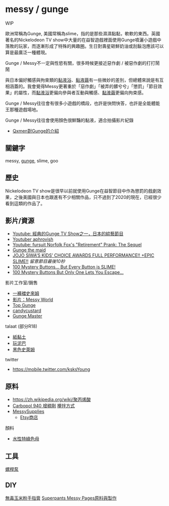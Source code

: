 messy / gunge
===
WIP

歐洲常稱為Gunge, 美國常稱為slime，指的是那些濕濕黏黏，軟軟的東西。英國著名的Nickelodeon TV show中大量的在益智遊戲裡面使用Gunge噴灑小遊戲中落敗的玩家，而逐漸形成了特殊的興趣圈。生日對壽星砸鮮奶油或刮鬍泡應該可以算是最廣泛一種體現。

Gunge / Messy不一定與性慾有關，很多時候更接近惡作劇 / 被惡作劇的打打鬧鬧

與日本偏好觸感與拘束類的[黏液浴](slime_bath.md)、[黏液繭](slime_cocoon.md)有一些微妙的差別，但總體來說是有互相涵蓋的。我會覺得Messy更著重於「惡作劇」「被弄的髒兮兮」「懲罰」「節目效果」的屬性，而[黏液浴](slime_bath.md)更偏向參與者互動與觸感、[黏液繭](slime_cocoon.md)更偏向拘束感。

Gunge / Messy往往會有很多小遊戲的橋段，也許是快問快答，也許是全能體能王那種遊戲場地。

Gunge / Messy往往會使用顏色很鮮豔的黏液，適合拍攝影片紀錄

- [Qxmen對Gunge的介紹](https://www.qxmen.com/feature/gunge-fetish/#)


關鍵字
---
messy, [gunge](https://en.m.wikipedia.org/wiki/Gunge), slime, goo


歷史
---
Nickelodeon TV show是很早以前就使用Gunge在益智節目中作為懲罰的戲劇效果，之後美國與日本也跟進有不少相關作品，只不過到了2020的現在，已經很少看到這類的作品了。


影片/資源
---
- [Youtube: 經典的Gunge TV Show之一，日本的綜藝節目](https://youtu.be/wW0ffyQylDU)
- [Youtuber aphrovish](https://www.youtube.com/channel/UCpTBWU8N5-VBLE7KDxDi3VA)
- [Youtube: fursuit Norfolk Fox's "Retirement" Prank: The Sequel](https://youtu.be/rUrjr59OL5Y)
- [Gunge the maid](https://www.deviantart.com/sunflower-kun/art/Gunge-the-Maid-758829170)
- [JOJO SIWA’S KIDS’ CHOICE AWARDS FULL PERFORMANCE!! +EPIC SLIME!!](https://youtu.be/kJMaSse8uoM) *留意節目最後10秒*
- [100 Mystery Buttons… But Every Button is SLIME!](https://www.youtube.com/watch?v=NJqeASHJS_M)
- [100 Mystery Buttons But Only One Lets You Escape...](https://www.youtube.com/watch?v=ll_YF6ZR4EE)

影片工作室/銷售

- [一褲襠史來姆](https://umd.net/forums/topicid/694166/return/%2Fforums%2Fpostid%2F694166)
- [影片：Messy World](https://messyworld.net/gallerypage00.html)
- [Top Gunge](http://topgunge.com)
- [candycustard](https://www.candycustard.com)
- [Gunge Master](http://www.gungemaster.com/samples/gm-2f89/i2.html)

talaat (部分R18)
* [紙黏土](https://www.talaat.net/index.php?route=product/product&path=77&product_id=843) 
* [玩泥巴](https://www.talaat.net/index.php?route=product/category&path=78_85)   
* [黑色史萊姆](https://www.talaat.net/index.php?route=product/product&path=77&product_id=241)

twitter
* <https://mobile.twitter.com/ksksYoung>

原料
---
- https://zh.wikipedia.org/wiki/聚丙烯酸
- [Carbopol 940 增稠劑](https://www.sese.tw/product.php?pid_for_show=3495)  [攪拌方式](https://www.youtube.com/watch?v=Vy0Ss7WEN0g&feature=youtu.be)
- [MessySupplies](https://www.messysupplies.com/)
  - [Etsy商店](https://www.etsy.com/uk/shop/MessySupplies?ref=simple-shop-header-name&listing_id=596627065)

顏料

- [水性特綠色母](https://shop.dechemical.com.tw/product.php?pid_for_show=4998&category_sn=532)

工具
---
[螺桿泵](https://shopee.tw/人民全自動自吸泵家用增壓泵超高揚程吸水泵螺桿泵抽水機220V現貨-i.272444540.6048033798)


DIY
---
[無毒玉米粉手指膏](https://www.kidsplay.com.tw/diy/content/1479#.X1XTHy1Dh3m)
[Superpants Messy Pages原料與製作](http://www.superpants.net/gungeindex.html?LMCL=p9WQ_t&LMCL=uMnTrE&LMCL=d9Vdgr)